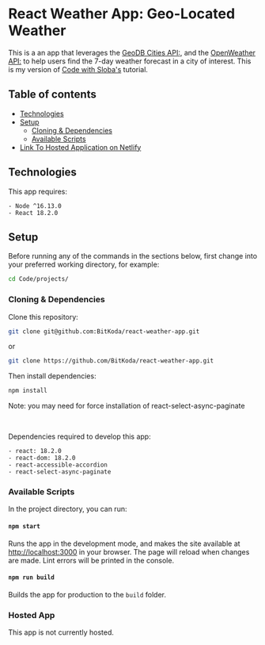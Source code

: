 # React Weather App: Geo-Located Weather 

This is a an app that leverages the [GeoDB Cities API:](https://rapidapi.com/wirefreethought/api/geodb-cities/), and the [OpenWeather API:](https://openweathermap.org/) to help users find the 7-day weather forecast in a city of interest. This is my version of [Code with Sloba's](https://www.youtube.com/watch?v=xBqEWbirtvA) tutorial.

## Table of contents

- [Technologies <a name="technologies"></a>](#technologies-)
- [Setup <a name="setup"></a>](#setup-)
  - [Cloning & Dependencies <a name="cloning-dependencies"></a>](#cloning--dependencies-)
  - [Available Scripts <a name="available-scripts"></a>](#available-scripts-)
- [Link To Hosted Application on Netlify <a name="hosted-app"></a>](#hosted-app-)

## Technologies <a name="technologies"></a>

This app requires:

```
- Node ^16.13.0
- React 18.2.0
```

## Setup <a name="setup"></a>

Before running any of the commands in the sections below, first change into your preferred working directory, for example: 

```bash
cd Code/projects/
```

### Cloning & Dependencies <a name="cloning-dependencies"></a>

Clone this repository:

```bash
git clone git@github.com:BitKoda/react-weather-app.git
```

or 

```bash
git clone https://github.com/BitKoda/react-weather-app.git
```

Then install dependencies:

```bash
npm install
```

Note: you may need for force installation of react-select-async-paginate

<br>

Dependencies required to develop this app:

```
- react: 18.2.0
- react-dom: 18.2.0
- react-accessible-accordion
- react-select-async-paginate
```

### Available Scripts <a name="available-scripts"></a>

In the project directory, you can run:

#### `npm start`

Runs the app in the development mode, and makes the site available at [http://localhost:3000](http://localhost:3000) in your browser. The page will reload when changes are made. Lint errors will be printed in the console.

#### `npm run build`

Builds the app for production to the `build` folder.

### Hosted App <a name="hosted-app"></a>
This app is not currently hosted.